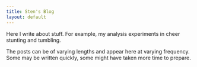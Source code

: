 ```yaml
---
title: Sten's Blog
layout: default
---
```


Here I write about stuff. For example, my analysis experiments in cheer stunting and tumbling.

The posts can be of varying lengths and appear here at varying frequency. Some may be written quickly, some might have taken more time to prepare.
